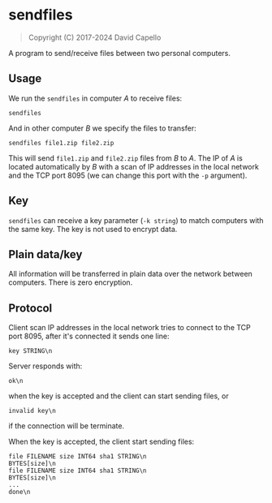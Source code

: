 # sendfiles

> Copyright (C) 2017-2024 David Capello

A program to send/receive files between two personal computers.

## Usage

We run the `sendfiles` in computer *A* to receive files:

    sendfiles

And in other computer *B* we specify the files to transfer:

    sendfiles file1.zip file2.zip

This will send `file1.zip` and `file2.zip` files from *B* to *A*. The
IP of *A* is located automatically by *B* with a scan of IP addresses
in the local network and the TCP port 8095 (we can change this port
with the `-p` argument).

## Key

`sendfiles` can receive a key parameter (`-k string`) to match
computers with the same key. The key is not used to encrypt data.

## Plain data/key

All information will be transferred in plain data over the network
between computers. There is zero encryption.

## Protocol

Client scan IP addresses in the local network tries to connect to the
TCP port 8095, after it's connected it sends one line:

    key STRING\n

Server responds with:

    ok\n

when the key is accepted and the client can start sending files, or

    invalid key\n

if the connection will be terminate.

When the key is accepted, the client start sending files:

    file FILENAME size INT64 sha1 STRING\n
    BYTES[size]\n
    file FILENAME size INT64 sha1 STRING\n
    BYTES[size]\n
    ...
    done\n
